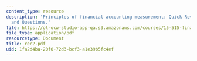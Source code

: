 ```yaml
---
content_type: resource
description: 'Principles of financial accounting measurement: Quick Review; Problems
  and Questions.'
file: https://ol-ocw-studio-app-qa.s3.amazonaws.com/courses/15-515-financial-accounting-fall-2003/1fa2d4ba20f072d3bcf3a1e39b5fc4ef_rec2.pdf
file_type: application/pdf
resourcetype: Document
title: rec2.pdf
uid: 1fa2d4ba-20f0-72d3-bcf3-a1e39b5fc4ef
---
```

